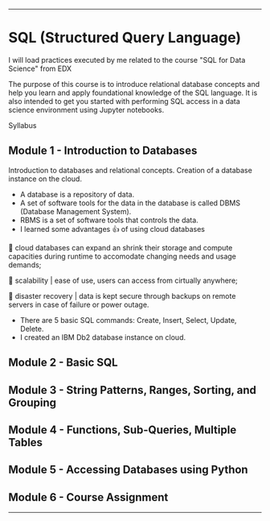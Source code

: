 __________________________________________

# SQL (Structured Query Language)
I will load practices executed by me related to the course "SQL for Data Science" from EDX

The purpose of this course is to introduce relational database concepts and help you learn and apply foundational knowledge of the SQL language. It is also intended to get you started with performing SQL access in a data science environment using Jupyter notebooks.

Syllabus

## Module 1 - Introduction to Databases
Introduction to databases and relational concepts. Creation of a database instance on the cloud. 
- A database is a repository of data.
- A set of software tools for the data in the database is called DBMS (Database Management System).
- RBMS is a set of software tools that controls the data.
- I learned some advantages :+1: of using cloud databases

:small_blue_diamond: cloud databases can expand an shrink their storage and compute capacities during runtime to accomodate changing needs and usage demands;

:small_blue_diamond: scalability | ease of use, users can access from cirtually anywhere;

:small_blue_diamond: disaster recovery | data is kept secure through backups on remote servers in case of failure or power outage.

- There are 5 basic SQL commands: Create, Insert, Select, Update, Delete.
- I created an IBM Db2 database instance on cloud.

## Module 2 - Basic SQL

## Module 3 - String Patterns, Ranges, Sorting, and Grouping

## Module 4 - Functions, Sub-Queries, Multiple Tables

## Module 5 - Accessing Databases using Python

## Module 6 - Course Assignment

__________________________________________
